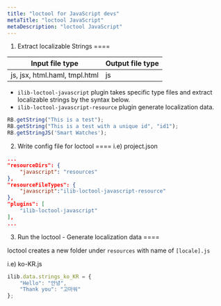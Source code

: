 ```yaml
---
title: "loctool for JavaScript devs"
metaTitle: "loctool JavaScript"
metaDescription: "loctool JavaScript"
---
```



1) Extract localizable Strings
====

|        Input file type        | Output file type |
|:-----------------------------:|------------------|
| js, jsx, html.haml, tmpl.html |        js        |


* `ilib-loctool-javascript` plugin takes specific type files  and extract localizable strings by the syntax below.  
* `ilib-loctool-javascript-resource` plugin generate localization data.

```javascript
RB.getString("This is a test");
RB.getString("This is a test with a unique id", "id1");
RB.getStringJS('Smart Watches');
```

2) Write config file for loctool
====
i.e) project.json

```json
...
"resourceDirs": {
    "javascript": "resources"
},
"resourceFileTypes": {
    "javascript":"ilib-loctool-javascript-resource"
},
"plugins": [
    "ilib-loctool-javascript"
],
...
```

3) Run the loctool - Generate localization data 
====

loctool creates a new folder under `resources` with name of `[locale].js` 

i.e) ko-KR.js 
```javascript
ilib.data.strings_ko_KR = {
    "Hello": "안녕",
    "Thank you": "고마워"
};
```